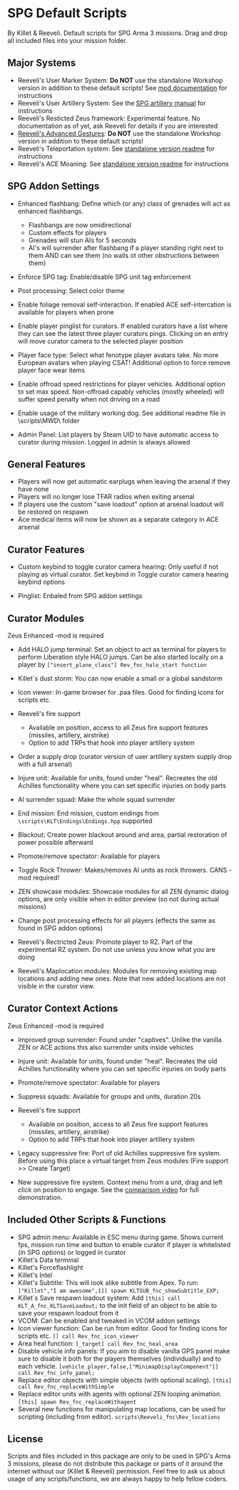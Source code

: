 # SPG Default Scripts

By Killet & Reeveli. Default scripts for SPG Arma 3 missions. Drag and drop all included files into your mission folder.

## Major Systems

 - Reeveli's User Marker System: **Do NOT** use the standalone Workshop version in addition to these default scripts! See [mod documentation](https://docs.google.com/document/d/1v2NwtL5S1k7O54kIimPlOhjQqLtxF0DVTB81fbSFIBk) for instructions
 - Reeveli's User Artillery System: See the [SPG artillery manual](https://docs.google.com/document/d/1BdlAftkMrQUzYFo9iGOmSjMFkSRXW_wHvGLC8H2S5rc) for instructions
 - Reeveli's Resticted Zeus framework: Experimental feature. No documentation as of yet, ask Reeveli for details if you are interested
 - [Reeveli's Advanced Gestures](https://steamcommunity.com/sharedfiles/filedetails/?id=2809634827): **Do NOT** use the standalone Workshop version in addition to these default scripts!
 - Reeveli's Teleportation system: See [standalone version readme](https://github.com/Reeveli/Reevelis-Teleportation#reevelis-teleportation-system) for instructions
 - Reeveli's ACE Moaning: See [standalone version readme](https://github.com/Reeveli/Reevelis-ACE-moaning#reevelis-ace-moaning) for instructions

## SPG Addon Settings

 - Enhanced flashbang: Define which (or any) class of grenades will act as enhanced flashbangs.
 
 	- Flashbangs are now omidirectional
	-	Custom effects for players
	-	Grenades will stun AIs for 5 seconds
	-	AI's will surrender after flashbang if a player standing right next to them AND can see them (no walls ot other obstructions between them)
	
 - Enforce SPG tag: Enable/disable SPG unit tag enforcement
 - Post processing: Select color theme
 - Enable foliage removal self-interaction. If enabled ACE self-intercation is available for players when prone
 - Enable player pinglist for curators. If enabled curators have a list where they can see the latest three player curators pings. Clicking on en entry will move curator camera to the selected player position
 - Player face type: Select what fenotype player avatars take. No more European avatars when playing CSAT! Additional option to force remove player face wear items
 - Enable offroad speed restrictions for player vehicles. Additional option to set max speed. Non-offroad capably vehicles (mostly wheeled) will suffer speed penalty when not driving on a road
 - Enable usage of the military working dog. See additional readme file in \scripts\MWD\ folder
 - Admin Panel: List players by Steam UID to have automatic access to curator during mission. Logged in admin is always allowed

## General Features

 - Players will now get automatic earplugs when leaving the arsenal if they have none
 - Players will no longer lose TFAR radios when exiting arsenal
 - If players use the custom "save loadout" option at arsenal loadout will be restored on respawn
 - Ace medical items will now be shown as a separate category in ACE arsenal
 
 
## Curator Features

 - Custom keybind to toggle curator camera hearing: Only useful if not playing as virtual curator. Set keybind in Toggle curator camera hearing keybind options
 
 - Pinglist: Enbaled from SPG addon settings
 
## Curator Modules
Zeus Enhanced -mod is required
 - Add HALO jump terminal: Set an object to act as terminal for players to perform Liberation style HALO jumps. Can be also started locally on a player by `["insert_plane_class"] Rev_fnc_halo_start function`
 
 - Killet´s dust storm: You can now enable a small or a global sandstorm
 - Icon viewer: In-game browser for .paa files. Good for finding icons for scripts etc.
 
 - Reeveli's fire support
	 - Available on position, access to all Zeus fire support features (missiles, artillery, airstrike)
	 - Option to add TRPs that hook into player artillery system
 
 - Order a supply drop (curator version of user artillery system supply drop with a full arsenal)
 - Injure unit: Available for units, found under "heal". Recreates the old Achilles functionality where you can set specific injuries on body parts
 - AI surrender squad: Make the whole squad surrender
 - End mission: End mission, custom endings from `\scripts\KLT\Endings\Endings.hpp` supported
 - Blackout: Create power blackout around and area, partial restoration of power possible afterward
 - Promote/remove spectator: Available for players
 - Toggle Rock Thrower: Makes/removes AI units as rock throwers. CANS -mod required!
 - ZEN showcase modules: Showcase modules for all ZEN dynamic dialog options, are only visible when in editor preview (so not during actual missions)
 - Change post processing effects for all players (effects the same as found in SPG addon options)
 - Reeveli's Rectricted Zeus: Promote player to RZ. Part of the experimental RZ system. Do not use unless you know what you are doing
 - Reeveli's Maplocation modules: Modules for removing existing map locations and adding new ones. Note that new added locations are not visible in the curator view.


## Curator Context Actions
Zeus Enhanced -mod is required

 - Improved group surrender: Found under "captives". Unlike the vanilla ZEN or ACE actions this also surrender units inside vehicles
 
 - Injure unit: Available for units, found under "heal". Recreates the old Achilles functionality where you can set specific injuries on body parts
 - Promote/remove spectator: Available for players
 - Suppress squads: Available for groups and units, duration 20s
 - Reeveli's fire support
	 - Available on position, access to all Zeus fire support features (missiles, artillery, airstrike)
	 - Option to add TRPs that hook into player artillery system
 - Legacy suppressive fire: Port of old Achilles suppressive fire system. Before using this place a virtual target from Zeus modules (Fire support >> Create Target)
 - New suppressive fire system. Context menu from a unit, drag and left click on position to engage. See the [comparison video](https://youtu.be/JEYg0frZupA) for full demonstration.

## Included Other Scripts & Functions

 - SPG admin menu: Available in ESC menu during game. Shows current fps, mission run time and button to enable curator if player is whitelisted (in SPG options) or logged in curator
 - Killet's Data terminal
 - Killet's Forceflashlight
 - Killet's Intel
 - Killet's Subtitle: This will look alike subtitle from Apex. To run: `["Killet","I am awesome",1]] spawn KLTSUB_fnc_showSubtitle_EXP;`
 - Killet´s Save respawn loadout system: Add `[this] call KLT_A_fnc_KLTSaveLoadout;` to the init field of an object to be able to save your respawn loadout from it
 - VCOM: Can be enabled and tweaked in VCOM addon settings
 - Icon viewer function: Can be run from editor. Good for finding icons for scripts etc. `[] call Rev_fnc_icon_viewer`
 - Area heal function: `[_target] call Rev_fnc_heal_area`
 - Disable vehicle info panels: If you aim to disable vanilla GPS panel make sure to disable it both for the players themselves (individually) and to each vehicle. `[vehicle player,false,["MinimapDisplayComponent"]] call Rev_fnc_info_panel;`
 - Replace editor objects with simple objects (with optional scaling). `[this] call Rev_fnc_replaceWithSimple`
 - Replace editor units with agents with optional ZEN looping animation. `[this] spawn Rev_fnc_replaceWithagent`
 - Several new functions for manipulating map locations, can be used for scripting (including from editor). `scripts\Reeveli_fnc\Rev_locations`



## License
Scripts and files included in this package are only to be used in SPG's Arma 3 missions, please do not distribute this package or parts of it around the internet without our (Killet & Reeveli) permission. Feel free to ask us about usage of any scripts/functions, we are always happy to help fellow coders.
